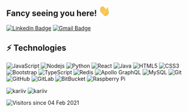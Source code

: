 ## Fancy seeing you here! <img src="https://raw.githubusercontent.com/kariiv/kariiv/master/wave.gif" width="30px">


[![Linkedin Badge](https://img.shields.io/badge/-kauririivik-blue?style=flat-square&logo=Linkedin&logoColor=white&link=https://www.linkedin.com/in/kauri-riivik-a43a0015b/)](https://www.linkedin.com/in/kauri-riivik-a43a0015b/)
[![Gmail Badge](https://img.shields.io/badge/-kauririivik@gmail.com-c14438?style=flat-square&logo=Gmail&logoColor=white&link=mailto:kauririivik@gmail.com)](mailto:kauririivik@gmail.com)

## ⚡ Technologies

![JavaScript](https://img.shields.io/badge/-JavaScript-black?style=flat-square&logo=javascript)
![Nodejs](https://img.shields.io/badge/-Nodejs-black?style=flat-square&logo=Node.js)
![Python](https://img.shields.io/badge/-Python-black?style=flat-square&logo=Python)
![React](https://img.shields.io/badge/-React-black?style=flat-square&logo=react)
![Java](https://img.shields.io/badge/-java-E34A86?style=flat-square&logo=java)
![HTML5](https://img.shields.io/badge/-HTML5-E34F26?style=flat-square&logo=html5&logoColor=white)
![CSS3](https://img.shields.io/badge/-CSS3-1572B6?style=flat-square&logo=css3)
![Bootstrap](https://img.shields.io/badge/-Bootstrap-563D7C?style=flat-square&logo=bootstrap)
![TypeScript](https://img.shields.io/badge/-TypeScript-007ACC?style=flat-square&logo=typescript)
![Redis](https://img.shields.io/badge/-Redis-black?style=flat-square&logo=Redis)
![Apollo GraphQL](https://img.shields.io/badge/-Apollo%20GraphQL-311C87?style=flat-square&logo=apollo-graphql)
![MySQL](https://img.shields.io/badge/-MySQL-black?style=flat-square&logo=mysql)
![Git](https://img.shields.io/badge/-Git-black?style=flat-square&logo=git)
![GitHub](https://img.shields.io/badge/-GitHub-181717?style=flat-square&logo=github)
![GitLab](https://img.shields.io/badge/-GitLab-FCA121?style=flat-square&logo=gitlab)
![BitBucket](https://img.shields.io/badge/-BitBucket-darkblue?style=flat-square&logo=bitbucket)
![Raspberry Pi](https://img.shields.io/badge/-Raspberry%20Pi-C51A4A?style=flat-square&logo=Raspberry-Pi)


<img align="center" src="https://github-readme-stats.vercel.app/api?username=kariiv&show_icons=true&theme=dark" alt="kariiv" />
<img align="center" src="https://github-readme-stats.vercel.app/api/top-langs/?username=kariiv&layout=compact&hide=html&theme=dark" alt="kariiv" />

![Visitors since 04 Feb 2021](http://estruyf-github.azurewebsites.net/api/VisitorHit?user=kariiv&repo=kariiv&countColor=%237B1E7A)

<!--
**kariiv/kariiv** is a ✨ _special_ ✨ repository because its `README.md` (this file) appears on your GitHub profile.

Here are some ideas to get you started:

- 🔭 I’m currently working on ...
- 🌱 I’m currently learning ...
- 👯 I’m looking to collaborate on ...
- 🤔 I’m looking for help with ...
- 💬 Ask me about ...
- 📫 How to reach me: ...
- 😄 Pronouns: ...
- ⚡ Fun fact: ...
-->
